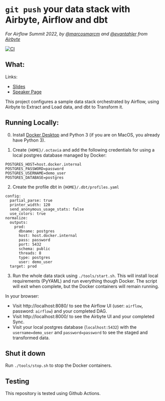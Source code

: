 # `git push` your data stack with Airbyte, Airflow and dbt

_For Airflow Summit 2022, by [@marcosmarcm](https://github.com/marcosmarxm) and [@evantahler](https://github.com/evantahler) from [Airbyte](https://github.com/airbytehq)_

[![CI](https://github.com/airbytehq/airflow-summit-airbyte-2022/actions/workflows/data-pipeline.yml/badge.svg)](https://github.com/airbytehq/airflow-summit-airbyte-2022/actions/workflows/data-pipeline.yml)

## What:

Links:

- [Slides](https://docs.google.com/presentation/d/17TuHlzgF3x_Q2NtkOq0O7SmR9e0MGqXMqlwVqJyUoKI)
- [Speaker Page](https://airflowsummit.org/sessions/2022/git-push-your-data-stack-with-airbyte-airflow-and-dbt/)

This project configures a sample data stack orchestrated by Airflow, using Airbyte to Extract and Load data, and dbt to Transform it.

## Running Locally:

0.  Install [Docker Desktop](https://www.docker.com/products/docker-desktop/) and Python 3 (if you are on MacOS, you already have Python 3).

1.  Create `{HOME}/.octavia` and add the following credentials for using a local postgres database managed by Docker:

```
POSTGRES_HOST=host.docker.internal
POSTGRES_PASSWORD=password
POSTGRES_USERNAME=demo_user
POSTGRES_DATABASE=postgres
```

2. Create the profile dbt in `{HOME}/.dbt/profiles.yaml`

```
config:
  partial_parse: true
  printer_width: 120
  send_anonymous_usage_stats: false
  use_colors: true
normalize:
  outputs:
    prod:
      dbname: postgres
      host: host.docker.internal
      pass: password
      port: 5432
      schema: public
      threads: 8
      type: postgres
      user: demo_user
  target: prod
```

3. Run the whole data stack using `./tools/start.sh`. This will install local requirements (PyYAML) and run everything though Docker. The script will exit when complete, but the Docker containers will remain running.

In your browser:

- Visit http://localhost:8080/ to see the Airflow UI (user: `airflow`, password: `airflow`) and your completed DAG.
- Visit http://localhost:8000/ to see the Airbyte UI and your completed Sync.
- Visit your local postgres database (`localhost:5432`) with the `username=demo_user` and `password=password` to see the staged and transformed data.

## Shut it down

Run `./tools/stop.sh` to stop the Docker containers.

## Testing

This repository is tested using Github Actions.
